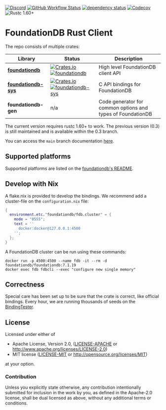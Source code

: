 [![Discord](https://img.shields.io/discord/925467557903884349)](https://discord.gg/zkgtbtFfWY)
[![GitHub Workflow Status](https://img.shields.io/github/actions/workflow/status/foundationdb-rs/foundationdb-rs/ci.yml?branch=main)](https://github.com/foundationdb-rs/foundationdb-rs/actions)
[![dependency status](https://deps.rs/repo/github/foundationdb-rs/foundationdb-rs/status.svg)](https://deps.rs/repo/github/foundationdb-rs/foundationdb-rs)
[![Codecov](https://img.shields.io/codecov/c/github/foundationdb-rs/foundationdb-rs)](https://codecov.io/gh/foundationdb-rs/foundationdb-rs)
![Rustc 1.60+](https://img.shields.io/badge/rustc-1.60+-lightgrey)

# FoundationDB Rust Client

The repo consists of multiple crates:

| Library                                            | Status                                                                                                                                                                                                          | Description                                                 |
|----------------------------------------------------|-----------------------------------------------------------------------------------------------------------------------------------------------------------------------------------------------------------------|-------------------------------------------------------------|
| [**foundationdb**](foundationdb/README.md)         | [![Crates.io](https://img.shields.io/crates/v/foundationdb)](https://crates.io/crates/foundationdb) [![foundationdb](https://docs.rs/foundationdb/badge.svg)](https://docs.rs/foundationdb)                     | High level FoundationDB client API                          |
| [**foundationdb-sys**](foundationdb-sys/README.md) | [![Crates.io](https://img.shields.io/crates/v/foundationdb-sys)](https://crates.io/crates/foundationdb-sys) [![foundationdb-sys](https://docs.rs/foundationdb-sys/badge.svg)](https://docs.rs/foundationdb-sys) | C API bindings for FoundationDB                             |
| **foundationdb-gen**                               | n/a                                                                                                                                                                                                             | Code generator for common options and types of FoundationDB |

The current version requires rustc 1.60+ to work.
The previous version (0.3) is still maintained and is available within the 0.3 branch.

You can access the `main` branch documentation [here](https://foundationdb-rs.github.io/foundationdb-rs/foundationdb/index.html).

## Supported platforms

Supported platforms are listed on the [foundationdb's README](foundationdb/README.md).

## Develop with Nix
 
A flake.nix is provided to develop the bindings. We recommend add a cluster-file on the `configuration.nix` file:

```nix
{
  environment.etc."foundationdb/fdb.cluster" = {
    mode = "0555";
    text = ''
      docker:docker@127.0.0.1:4500
    '';
  };
}
```

A FoundationDB cluster can be run using these commands:

```shell
docker run -p 4500:4500 --name fdb -it --rm -d foundationdb/foundationdb:7.1.19
docker exec fdb fdbcli --exec "configure new single memory"
```

## Correctness

Special care has been set up to be sure that the crate is correct, like official bindings. Every hour, we are running thousands of seeds on the [BindingTester](https://github.com/apple/foundationdb/blob/master/bindings/bindingtester/spec/bindingApiTester.md).

## License

Licensed under either of

- Apache License, Version 2.0, ([LICENSE-APACHE](LICENSE-APACHE) or http://www.apache.org/licenses/LICENSE-2.0)
- MIT license ([LICENSE-MIT](LICENSE-MIT) or http://opensource.org/licenses/MIT)

at your option.

### Contribution

Unless you explicitly state otherwise, any contribution intentionally
submitted for inclusion in the work by you, as defined in the Apache-2.0
license, shall be dual licensed as above, without any additional terms or
conditions.
